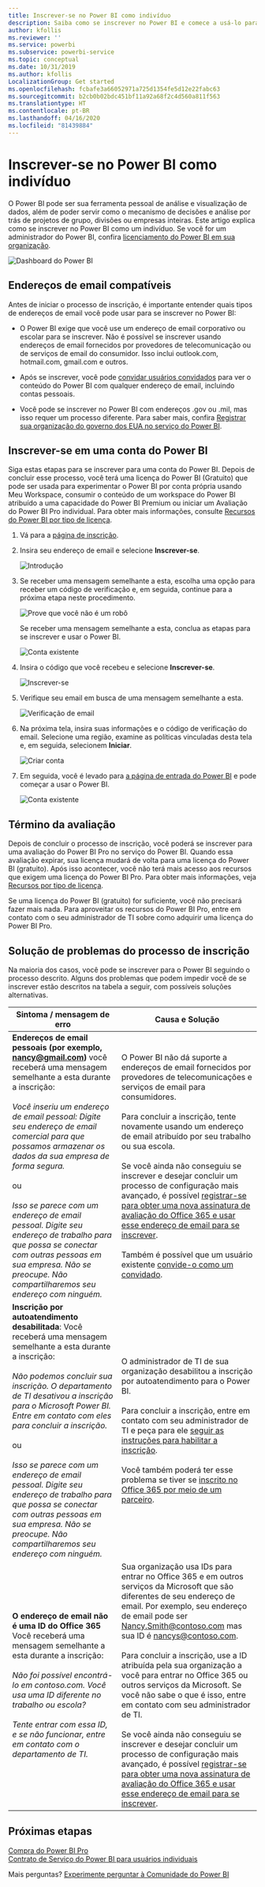 ```yaml
---
title: Inscrever-se no Power BI como indivíduo
description: Saiba como se inscrever no Power BI e comece a usá-lo para atender às suas necessidades análise e visualização de dados.
author: kfollis
ms.reviewer: ''
ms.service: powerbi
ms.subservice: powerbi-service
ms.topic: conceptual
ms.date: 10/31/2019
ms.author: kfollis
LocalizationGroup: Get started
ms.openlocfilehash: fcbafe3a66052971a725d1354fe5d12e22fabc63
ms.sourcegitcommit: b2cb0b02bdc451bf11a92a68f2c4d560a811f563
ms.translationtype: HT
ms.contentlocale: pt-BR
ms.lasthandoff: 04/16/2020
ms.locfileid: "81439884"
---
```

# <a name="sign-up-for-power-bi-as-an-individual"></a>Inscrever-se no Power BI como indivíduo

O Power BI pode ser sua ferramenta pessoal de análise e visualização de dados, além de poder servir como o mecanismo de decisões e análise por trás de projetos de grupo, divisões ou empresas inteiras. Este artigo explica como se inscrever no Power BI como um indivíduo. Se você for um administrador do Power BI, confira [licenciamento do Power BI em sua organização](service-admin-licensing-organization.md).

![Dashboard do Power BI](media/service-self-service-signup-for-power-bi/dashboard.png)

## <a name="supported-email-addresses"></a>Endereços de email compatíveis

Antes de iniciar o processo de inscrição, é importante entender quais tipos de endereços de email você pode usar para se inscrever no Power BI:

* O Power BI exige que você use um endereço de email corporativo ou escolar para se inscrever. Não é possível se inscrever usando endereços de email fornecidos por provedores de telecomunicação ou de serviços de email do consumidor. Isso inclui outlook.com, hotmail.com, gmail.com e outros.

* Após se inscrever, você pode [convidar usuários convidados](https://docs.microsoft.com/azure/active-directory/active-directory-b2b-what-is-azure-ad-b2b) para ver o conteúdo do Power BI com qualquer endereço de email, incluindo contas pessoais.

* Você pode se inscrever no Power BI com endereços .gov ou .mil, mas isso requer um processo diferente. Para saber mais, confira [Registrar sua organização do governo dos EUA no serviço do Power BI](service-govus-signup.md).

## <a name="sign-up-for-a-power-bi-account"></a>Inscrever-se em uma conta do Power BI

Siga estas etapas para se inscrever para uma conta do Power BI. Depois de concluir esse processo, você terá uma licença do Power BI (Gratuito) que pode ser usada para experimentar o Power BI por conta própria usando Meu Workspace, consumir o conteúdo de um workspace do Power BI atribuído a uma capacidade do Power BI Premium ou iniciar um Avaliação do Power BI Pro individual. Para obter mais informações, consulte [Recursos do Power BI por tipo de licença](service-features-license-type.md). 

1. Vá para a [página de inscrição](https://signup.microsoft.com/signup?sku=a403ebcc-fae0-4ca2-8c8c-7a907fd6c235).

1. Insira seu endereço de email e selecione **Inscrever-se**.

    ![Introdução](media/service-self-service-signup-for-power-bi/get-started.png)

1. Se receber uma mensagem semelhante a esta, escolha uma opção para receber um código de verificação e, em seguida, continue para a próxima etapa neste procedimento.

    ![Prove que você não é um robô](media/service-self-service-signup-for-power-bi/prove-robot.png)

    Se receber uma mensagem semelhante a esta, conclua as etapas para se inscrever e usar o Power BI.

    ![Conta existente](media/service-self-service-signup-for-power-bi/existing-account.png)

1. Insira o código que você recebeu e selecione **Inscrever-se**.

    ![Inscrever-se](media/service-self-service-signup-for-power-bi/sign-up.png)

1. Verifique seu email em busca de uma mensagem semelhante a esta.

    ![Verificação de email](media/service-self-service-signup-for-power-bi/email-verification.png)

1. Na próxima tela, insira suas informações e o código de verificação do email. Selecione uma região, examine as políticas vinculadas desta tela e, em seguida, selecionem **Iniciar**.

    ![Criar conta](media/service-self-service-signup-for-power-bi/create-account.png)

1. Em seguida, você é levado para [a página de entrada do Power BI](https://powerbi.microsoft.com/landing/signin/) e pode começar a usar o Power BI.

    ![Conta existente](media/service-self-service-signup-for-power-bi/welcome-screen.png)

## <a name="trial-expiration"></a>Término da avaliação

Depois de concluir o processo de inscrição, você poderá se inscrever para uma avaliação do Power BI Pro no serviço do Power BI. Quando essa avaliação expirar, sua licença mudará de volta para uma licença do Power BI (gratuito). Após isso acontecer, você não terá mais acesso aos recursos que exigem uma licença do Power BI Pro. Para obter mais informações, veja [Recursos por tipo de licença](service-features-license-type.md).

Se uma licença do Power BI (gratuito) for suficiente, você não precisará fazer mais nada. Para aproveitar os recursos do Power BI Pro, entre em contato com o seu administrador de TI sobre como adquirir uma licença do Power BI Pro.

## <a name="troubleshooting-the-sign-up-process"></a>Solução de problemas do processo de inscrição

Na maioria dos casos, você pode se inscrever para o Power BI seguindo o processo descrito. Alguns dos problemas que podem impedir você de se inscrever estão descritos na tabela a seguir, com possíveis soluções alternativas.

| Sintoma / mensagem de erro | Causa e Solução |
| ----------------------- | -------------------- |
| <strong>Endereços de email pessoais (por exemplo, nancy@gmail.com)</strong> você receberá uma mensagem semelhante a esta durante a inscrição: <br /><br /> *Você inseriu um endereço de email pessoal: Digite seu endereço de email comercial para que possamos armazenar os dados da sua empresa de forma segura.* <br /><br /> ou <br /><br /> *Isso se parece com um endereço de email pessoal. Digite seu endereço de trabalho para que possa se conectar com outras pessoas em sua empresa. Não se preocupe. Não compartilharemos seu endereço com ninguém.* | O Power BI não dá suporte a endereços de email fornecidos por provedores de telecomunicações e serviços de email para consumidores. <br /><br /> Para concluir a inscrição, tente novamente usando um endereço de email atribuído por seu trabalho ou sua escola. <br /><br /> Se você ainda não conseguiu se inscrever e desejar concluir um processo de configuração mais avançado, é possível [registrar-se para obter uma nova assinatura de avaliação do Office 365 e usar esse endereço de email para se inscrever](service-admin-signing-up-for-power-bi-with-a-new-office-365-trial.md). <br /><br /> Também é possível que um usuário existente [convide-o como um convidado](service-admin-azure-ad-b2b.md). |
| **Inscrição por autoatendimento desabilitada**: Você receberá uma mensagem semelhante a esta durante a inscrição: <br /><br /> *Não podemos concluir sua inscrição. O departamento de TI desativou a inscrição para o Microsoft Power BI. Entre em contato com eles para concluir a inscrição.* <br /><br /> ou <br /><br /> *Isso se parece com um endereço de email pessoal. Digite seu endereço de trabalho para que possa se conectar com outras pessoas em sua empresa. Não se preocupe. Não compartilharemos seu endereço com ninguém.* | O administrador de TI de sua organização desabilitou a inscrição por autoatendimento para o Power BI. <br /><br /> Para concluir a inscrição, entre em contato com seu administrador de TI e peça para ele [seguir as instruções para habilitar a inscrição](admin/service-admin-disable-self-service.md). <br/><br/> Você também poderá ter esse problema se tiver se [inscrito no Office 365 por meio de um parceiro](service-admin-syndication-partner.md). |
| **O endereço de email não é uma ID do Office 365** Você receberá uma mensagem semelhante a esta durante a inscrição: <br /><br /> *Não foi possível encontrá-lo em contoso.com.  Você usa uma ID diferente no trabalho ou escola? <br /><br /> Tente entrar com essa ID, e se não funcionar, entre em contato com o departamento de TI.* | Sua organização usa IDs para entrar no Office 365 e em outros serviços da Microsoft que são diferentes de seu endereço de email.  Por exemplo, seu endereço de email pode ser Nancy.Smith@contoso.com mas sua ID é nancys@contoso.com. <br /><br /> Para concluir a inscrição, use a ID atribuída pela sua organização a você para entrar no Office 365 ou outros serviços da Microsoft.  Se você não sabe o que é isso, entre em contato com seu administrador de TI. <br /><br /> Se você ainda não conseguiu se inscrever e desejar concluir um processo de configuração mais avançado, é possível [registrar-se para obter uma nova assinatura de avaliação do Office 365 e usar esse endereço de email para se inscrever](service-admin-signing-up-for-power-bi-with-a-new-office-365-trial.md). |

## <a name="next-steps"></a>Próximas etapas

[Compra do Power BI Pro](service-admin-purchasing-power-bi-pro.md)  
[Contrato de Serviço do Power BI para usuários individuais](https://powerbi.microsoft.com/terms-of-service/)  

Mais perguntas? [Experimente perguntar à Comunidade do Power BI](https://community.powerbi.com/)
